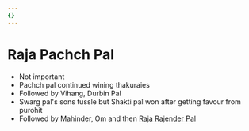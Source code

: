 ```yaml
---
{}
---
```

   
# Raja Pachch Pal   
* Not important   
* Pachch pal continued wining thakuraies   
* Followed by Vihang, Durbin Pal   
* Swarg pal's sons tussle but Shakti pal won after getting favour from purohit   
* Followed by Mahinder, Om and then [Raja Rajender Pal](../../../../../01%20History%20of%20Himachal%20Pradesh/Z%20Districtwise%20History%20of%20Himachal%20Pradesh/06%20History%20of%20Kullu/Kullu%20History/Rajas%20of%20Kullu/Raja%20Rajender%20Pal.md)